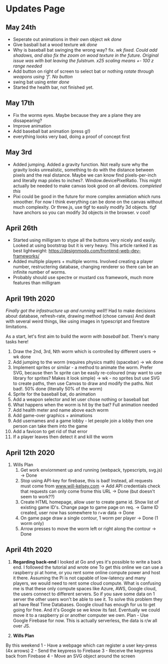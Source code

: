 # Updates Page

## May 24th
- Seperate out animations in their own object *wk done*
- Give basball bat a wood texture *wk done*
- Why is baseball bat swinging the wrong way? fix. *wk fixed. Could add shadows, and also fix the zoom on wood texture in the future. Original issue was with bat leaving the fulstrum. x25 scaling means +- 100 z range needed*
- Add button on right of screen to select bat or nothing *rotate through weapons using 'f'. No button*
- swing bat using enter *done*
- Started the health bar, not finished yet.


## May 17th
- Fix the worms eyes. Maybe because they are a plane they are dissapearing?
- Improve animation
- Add baseball bat animation (press g!)
- everything looks very bad, doing a proof of concept first

## May 3rd

- Added jumping. Added a gravity function. Not really sure why the gravity looks unrealistic, something to do with the distance between pixels and the real distance. Maybe we can know find pixels-per-inch and literally map pixles to inches?. Window.devicePixelRatio. This might actually be needed to make canvas look good on all devices. *completed this*
- Pixi could be good in the future for more complex anmiation which runs smoother. For now I think everything can be done on the canvas without much complexity. Or three.js, use tlgf to easily modify 3d objects. tlgf have anchors so you can modify 3d objects in the browser. v cool!

## April 26th

- Started using milligram to stype all the buttons very nicely and easily. Looked at using bootstrap but it is very heavy. This article ranked it as best lightweight: https://designmodo.com/frontend-web-dev-frameworks/
- Added multiple players + multiple worms. Involved creating a player number, restructering database, changing renderer so there can be an infinite number of worms.
- Probably should use spectre or mustard css framework, much more features than milligram

## April 19th 2020

*Finally got the infastructure up and running well!!*
Had to make decisions about database, refresh-rate, drawing method (chose canvas)
And dealt with several weird things, like using images in typescript and firestore limitations.

As a start, let's first aim to build the *worm with baseball bat*. There's many tasks here!

1. Draw the 2nd, 3rd, Nth worm which is controlled by different users -> wk done
2. Add jumping to the worm (requires physics math) (spacebar) -> wk done
3. Implement sprites or similar - a method to animate the worm. Prefer SVG, because then 1x sprite can be easily re-coloured (may want to use library for sprites? Makes it look simple) -> wk - no sprites but use SVG to create paths, then use Canvas to draw and modify the paths. Not bad!. 50% done (literally 50% of the worm)
4. Sprite for the baseball bat, do animation
5. Add a weapon selector and let user chose nothing or baseball bat
6. What happens when the worm is hit by the bat? Full animation needed 
7. Add health meter and name above each worm
8. Add game-over graphics + animations
9. Add usernames and a game lobby - let people join a lobby then one person can take them into the game
10. Add a favicon to get rid of that error
11. If a player leaves then detect it and kill the worm

## April 12th 2020

1. Wills Plan
   1. Get work enviornment up and running (webpack, typescripts, svg.js) -> Done
   2. Stop using API-key for firebase, this is bad! Instead, all requests must come from www.will-kelsey.com -> Add API credentials check that requests can only come frome this URL -> Done (but doesn't seem to work??)
   3. Create HTML homepage, allow user to create game id. Show list of existing game ID's. Change page to game page on req. -> Game ID created, user now has somewhere to r+w data -> Done
   4. On game page draw a single contour, 1 worm per player -> Done (1 worm only)
   5. Arrow presses to move the worm left or right along the contour -> Done

## April 4th 2020

1. **Regarding back-end**
I looked at Go and yes it's possible to write a back end. I followed the tutorial and wrote one To get this online we can use a raspberry pi at home, or you rent some online compute power and host it there.
Assuming the Pi is not capable of low-latency and many players, we would need to rent some cloud compute.
What is confusing me is that these only compute spaces like Azure, AWS, Google cloud, the users connect to different servers. So if you save some data on 1 server the other users won't be able to see it.
To solve this problem they all have Real Time Databases. Google cloud has enough for us to get going for free. And it's Google se we know its fast.
Eventually we could move it to a raspberry pi or another computer we own.
Plan - Use Google Firebase for now. This is actually serverless, the data is r/w all over JS.

2. **Wills Plan**

By this weekend
1 - Have a webpage which can register a user key-press (4x arrows)
2 - Send the keypress to Firebase
3 - Receive the keypress back from Firebase
4 - Move an SVG object around the screen
